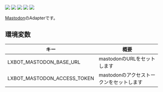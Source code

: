 [![](https://cloud.drone.io/api/badges/lxbot/adapter-mastodon/status.svg)](https://cloud.drone.io/lxbot/adapter-mastodon)
[![](https://goreportcard.com/badge/github.com/lxbot/adapter-mastodon)](https://goreportcard.com/report/github.com/lxbot/adapter-mastodon)
[![](https://img.shields.io/github/license/lxbot/adapter-mastodon.svg)](https://github.com/lxbot/adapter-mastodon/blob/master/LICENSE)
[![](http://img.shields.io/badge/godoc-reference-5272B4.svg)](https://godoc.org/github.com/lxbot/adapter-mastodon)
[![](https://img.shields.io/docker/image-size/lxbot/adapter-mastodon)](https://hub.docker.com/r/lxbot/adapter-mastodon)

[Mastodon](https://github.com/tootsuite/mastodon)のAdapterです。

## 環境変数

| キー | 概要 |
| ---- | ---- |
| LXBOT_MASTODON_BASE_URL | mastodonのURLをセットします |
| LXBOT_MASTODON_ACCESS_TOKEN | mastodonのアクセストークンをセットします |